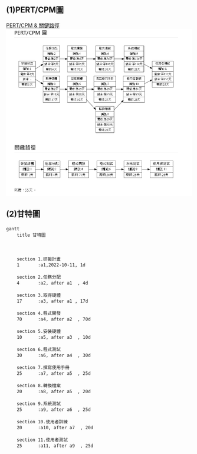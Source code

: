 **(1)PERT/CPM圖**
---
[PERT/CPM & 關鍵路徑](https://hackmd.io/@yZCXZfgkR6KLKmm3MN-Stg/PERT)
![NKUST](PERT_CPM.png "")



**(2)甘特圖**
---
```mermaid
gantt
    title 甘特圖

    

    section 1.研擬計畫
    1       :a1,2022-10-11, 1d
   
    section 2.任務分配
    4       :a2, after a1  , 4d
    
    section 3.取得硬體
    17      :a3, after a1 , 17d
    
    section 4.程式開發
    70      :a4, after a2  , 70d
    
    section 5.安裝硬體
    10      :a5, after a3  , 10d
    
    section 6.程式測試
    30      :a6, after a4  , 30d
    
    section 7.撰寫使用手冊
    25      :a7, after a5  , 25d
    
    section 8.轉換檔案
    20      :a8, after a5  , 20d
    
    section 9.系統測試
    25      :a9, after a6  , 25d
    
    section 10.使用者訓練
    20      :a10, after a7  , 20d
    
    section 11.使用者測試
    25      :a11, after a9  , 25d
